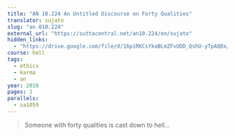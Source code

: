 ```yaml
---
title: "AN 10.224 An Untitled Discourse on Forty Qualities"
translator: sujato
slug: "an.010.224"
external_url: "https://suttacentral.net/an10.224/en/sujato"
hidden_links:
  - "https://drive.google.com/file/d/16piRKCsYkaBLmZFvUDD_QshU-yTpAQ8x/view?usp=drivesdk"
course: hell
tags:
  - ethics
  - karma
  - an
year: 2018
pages: 1
parallels:
  - sa1059
---
```


> Someone with forty qualities is cast down to hell...
